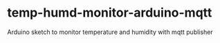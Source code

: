 # temp-humd-monitor-arduino-mqtt
Arduino sketch to monitor temperature and humidity with mqtt publisher
